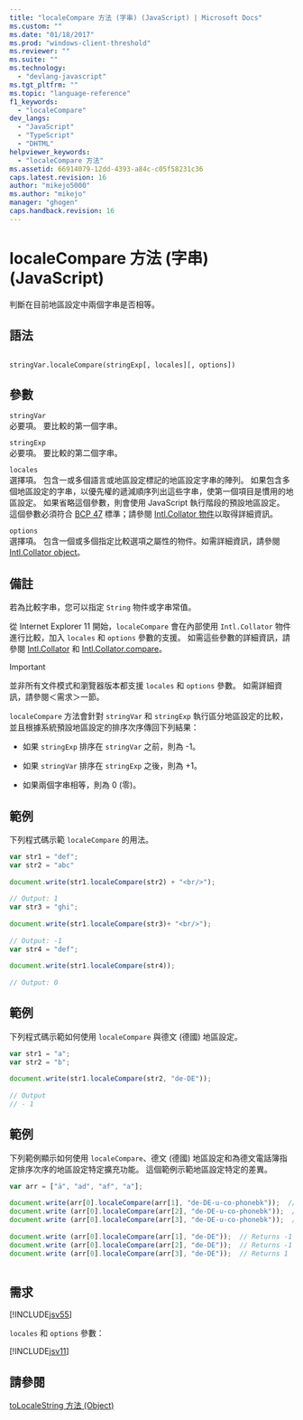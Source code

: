 ```yaml
---
title: "localeCompare 方法 (字串) (JavaScript) | Microsoft Docs"
ms.custom: ""
ms.date: "01/18/2017"
ms.prod: "windows-client-threshold"
ms.reviewer: ""
ms.suite: ""
ms.technology: 
  - "devlang-javascript"
ms.tgt_pltfrm: ""
ms.topic: "language-reference"
f1_keywords: 
  - "localeCompare"
dev_langs: 
  - "JavaScript"
  - "TypeScript"
  - "DHTML"
helpviewer_keywords: 
  - "localeCompare 方法"
ms.assetid: 66914079-12dd-4393-a84c-c05f58231c36
caps.latest.revision: 16
author: "mikejo5000"
ms.author: "mikejo"
manager: "ghogen"
caps.handback.revision: 16
---
```

# localeCompare 方法 (字串) (JavaScript)
判斷在目前地區設定中兩個字串是否相等。  
  
## 語法  
  
```  
  
stringVar.localeCompare(stringExp[, locales][, options])   
```  
  
## 參數  
 `stringVar`  
 必要項。  要比較的第一個字串。  
  
 `stringExp`  
 必要項。  要比較的第二個字串。  
  
 `locales`  
 選擇項。  包含一或多個語言或地區設定標記的地區設定字串的陣列。  如果包含多個地區設定的字串，以優先權的遞減順序列出這些字串，使第一個項目是慣用的地區設定。  如果省略這個參數，則會使用 JavaScript 執行階段的預設地區設定。  這個參數必須符合 [BCP 47](http://tools.ietf.org/html/rfc5646) 標準；請參閱 [Intl.Collator 物件](../../javascript/reference/intl-collator-object-javascript.md)以取得詳細資訊。  
  
 `options`  
 選擇項。  包含一個或多個指定比較選項之屬性的物件。如需詳細資訊，請參閱 [Intl.Collator object](../../javascript/reference/intl-collator-object-javascript.md)。  
  
## 備註  
 若為比較字串，您可以指定 `String` 物件或字串常值。  
  
 從 Internet Explorer 11 開始，`localeCompare` 會在內部使用 `Intl.Collator` 物件進行比較，加入 `locales` 和 `options` 參數的支援。  如需這些參數的詳細資訊，請參閱 [Intl.Collator](../../javascript/reference/intl-collator-object-javascript.md) 和 [Intl.Collator.compare](../../javascript/reference/compare-property-intl-collator.md)。  
  
> [!IMPORTANT]
>  並非所有文件模式和瀏覽器版本都支援 `locales` 和 `options` 參數。  如需詳細資訊，請參閱＜需求＞一節。  
  
 `localeCompare` 方法會針對 `stringVar` 和 `stringExp` 執行區分地區設定的比較，並且根據系統預設地區設定的排序次序傳回下列結果：  
  
-   如果 `stringExp` 排序在 `stringVar` 之前，則為 \-1。  
  
-   如果 `stringVar` 排序在 `stringExp` 之後，則為 \+1。  
  
-   如果兩個字串相等，則為 0 \(零\)。  
  
## 範例  
 下列程式碼示範 `localeCompare` 的用法。  
  
```javascript  
var str1 = "def";  
var str2 = "abc"  
  
document.write(str1.localeCompare(str2) + "<br/>");  
  
// Output: 1  
var str3 = "ghi";  
  
document.write(str1.localeCompare(str3)+ "<br/>");  
  
// Output: -1  
var str4 = "def";  
  
document.write(str1.localeCompare(str4));  
  
// Output: 0  
```  
  
## 範例  
 下列程式碼示範如何使用 `localeCompare` 與德文 \(德國\) 地區設定。  
  
```javascript  
var str1 = "a";  
var str2 = "b";  
  
document.write(str1.localeCompare(str2, "de-DE"));  
  
// Output  
// - 1  
```  
  
## 範例  
 下列範例顯示如何使用 `localeCompare`、德文 \(德國\) 地區設定和為德文電話簿指定排序次序的地區設定特定擴充功能。  這個範例示範地區設定特定的差異。  
  
```javascript  
var arr = ["ä", "ad", "af", "a"];  
  
document.write(arr[0].localeCompare(arr[1], "de-DE-u-co-phonebk"));  // Returns 1  
document.write (arr[0].localeCompare(arr[2], "de-DE-u-co-phonebk"));  // Returns -1  
document.write (arr[0].localeCompare(arr[3], "de-DE-u-co-phonebk"));  // Returns 1  
  
document.write (arr[0].localeCompare(arr[1], "de-DE"));  // Returns -1  
document.write (arr[0].localeCompare(arr[2], "de-DE"));  // Returns -1  
document.write (arr[0].localeCompare(arr[3], "de-DE"));  // Returns 1  
  
```  
  
## 需求  
 [!INCLUDE[jsv55](../../javascript/reference/includes/jsv55-md.md)]  
  
 `locales` 和 `options` 參數：  
  
 [!INCLUDE[jsv11](../../javascript/reference/includes/jsv11-md.md)]  
  
## 請參閱  
 [toLocaleString 方法 \(Object\)](../../javascript/reference/tolocalestring-method-object-javascript.md)